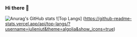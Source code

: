 ### Hi there 👋
![Anurag's GitHub stats](https://github-readme-stats.vercel.app/api?username=julieniut&theme=algolia&show_icons=true)
![Top Langs] (https://github-readme-stats.vercel.app/api/top-langs/?username=julieniut&theme=algolia&show_icons=true)


